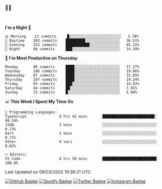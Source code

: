 ### 🤙🍺

<!-- <a href="https://github-readme-stats.vercel.app/api?username=hzak2xx&count_private=true&show_icons=true&theme=dracula">
  <img align="center" src="https://github-readme-stats.vercel.app/api?username=hzak2xx&count_private=true&show_icons=true&theme=dracula" />
</a>
</br> -->
</br>

<!--START_SECTION:waka-->
**I'm a Night 🦉** 

```text
🌞 Morning    21 commits     █░░░░░░░░░░░░░░░░░░░░░░░░   3.78% 
🌆 Daytime    203 commits    █████████░░░░░░░░░░░░░░░░   36.51% 
🌃 Evening    252 commits    ███████████░░░░░░░░░░░░░░   45.32% 
🌙 Night      80 commits     ███░░░░░░░░░░░░░░░░░░░░░░   14.39%

```
📅 **I'm Most Productive on Thursday** 

```text
Monday       96 commits     ████░░░░░░░░░░░░░░░░░░░░░   17.27% 
Tuesday      106 commits    ████░░░░░░░░░░░░░░░░░░░░░   19.06% 
Wednesday    87 commits     ████░░░░░░░░░░░░░░░░░░░░░   15.65% 
Thursday     107 commits    ████░░░░░░░░░░░░░░░░░░░░░   19.24% 
Friday       83 commits     ███░░░░░░░░░░░░░░░░░░░░░░   14.93% 
Saturday     44 commits     ██░░░░░░░░░░░░░░░░░░░░░░░   7.91% 
Sunday       33 commits     █░░░░░░░░░░░░░░░░░░░░░░░░   5.94%

```


📊 **This Week I Spent My Time On** 

```text
💬 Programming Languages: 
TypeScript               8 hrs 42 mins       ████████████████████████░   98.54% 
JSON                     3 mins              ░░░░░░░░░░░░░░░░░░░░░░░░░   0.73% 
Dart                     3 mins              ░░░░░░░░░░░░░░░░░░░░░░░░░   0.71% 
Other                    0 secs              ░░░░░░░░░░░░░░░░░░░░░░░░░   0.02%

🔥 Editors: 
VS Code                  8 hrs 50 mins       █████████████████████████   100.0%

```


 Last Updated on 08/03/2022 19:36:21 UTC
<!--END_SECTION:waka-->

[![GitHub Badge](https://img.shields.io/badge/GitHub-100000?style=for-the-badge&logo=github&logoColor=white)](https://github.com/hzak2xx)
[![Spotify Badge](https://img.shields.io/badge/Spotify-1ED760?&style=for-the-badge&logo=spotify&logoColor=white)](https://open.spotify.com/user/uf90s6sbbh75a1mt44clkhkvf)
[![Twitter Badge](https://img.shields.io/badge/Twitter-1DA1F2?style=for-the-badge&logo=twitter&logoColor=white)](https://twitter.com/hzak2xx)
[![Instagram Badge](https://img.shields.io/badge/Instagram-E4405F?style=for-the-badge&logo=instagram&logoColor=white)](https://www.instagram.com/hzak2xx/)

